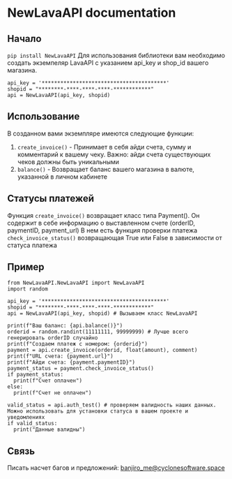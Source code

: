 # NewLavaAPI documentation
## Начало
`pip install NewLavaAPI`
Для использования библиотеки вам необходимо создать экземпеляр LavaAPI с указанием api_key и shop_id вашего магазина.
```
api_key = '****************************************'
shopid = "********-****-****-****-************"
api = NewLavaAPI(api_key, shopid)
```
## Использование
В созданном вами экземпляре имеются следующие функции:
1. `create_invoice()` - Принимает в себя айди счета, сумму и комментарий к вашему чеку. Важно: айди счета существующих чеков должны быть уникальными
1. `balance()` - Возвращает баланс вашего магазина в валюте, указанной в личном кабинете

## Статусы платежей
Функция `create_invoice()` возвращает класс типа Payment(). Он содержит в себе информацию о выставленном счете (orderID, paymentID, payment_url)
В нем есть функция проверки платежа `check_invoice_status()` возвращающая True или False в зависимости от статуса платежа

## Пример
```
from NewLavaAPI.NewLavaAPI import NewLavaAPI
import random

api_key = '****************************************'
shopid = "********-****-****-****-************"
api = NewLavaAPI(api_key, shopid) # Вызываем класс NewLavaAPI

print(f"Ваш баланс: {api.balance()}")
orderid = random.randint(11111111, 99999999) # Лучше всего генерировать orderID случайно
print(f"Создаем платеж с номером: {orderid}")
payment = api.create_invoice(orderid, float(amount), comment)
print(f"URL счета: {payment.url}")
print(f"Айди счета: {payment.paymentID}")
payment_status = payment.check_invoice_status()
if payment_status:
  print(f"Счет оплачен")
else:
  print(f"Счет не оплачен")

valid_status = api.auth_test() # проверяем валидность наших данных. Можно использовать для установки статуса в вашем проекте и уведомлениях
if valid_status:
  print("Данные валидны")

```

## Связь
Писать насчет багов и предложений: banjiro_me@cyclonesoftware.space

